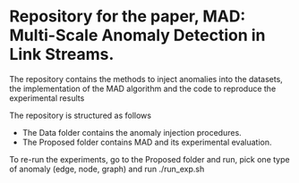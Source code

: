 
# Repository for the paper, MAD: Multi-Scale Anomaly Detection in Link Streams. 

The repository contains the methods to inject anomalies into the datasets, the implementation of the MAD algorithm and the code to reproduce the experimental results

The repository is structured as follows

* The Data folder contains the anomaly injection procedures.
* The Proposed folder contains MAD and its experimental evaluation. 

To re-run the experiments, go to the Proposed folder and run, pick one type of anomaly (edge, node, graph) and run ./run\_exp.sh

